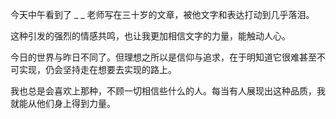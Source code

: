 今天中午看到了 _ _ 老师写在三十岁的文章，被他文字和表达打动到几乎落泪。

这种引发的强烈的情感共鸣，也让我更加相信文字的力量，能触动人心。

今日的世界与昨日不同了。但理想之所以是信仰与追求，在于明知道它很难甚至不可实现，仍会坚持走在想要去实现的路上。

我也总是会喜欢上那种，不顾一切相信些什么的人。每当有人展现出这种品质，我就能从他们身上得到力量。